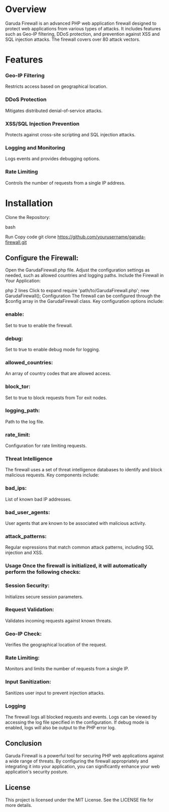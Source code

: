 <h1>Overview</h1>
Garuda Firewall is an advanced PHP web application firewall designed to protect web applications from various types of attacks. It includes features such as Geo-IP filtering, DDoS protection, and prevention against XSS and SQL injection attacks. The firewall covers over 80 attack vectors.

<h1>Features</h1>
<h3>Geo-IP Filtering</h3>Restricts access based on geographical location.
<h3>DDoS Protection</h3>Mitigates distributed denial-of-service attacks.
<h3>XSS/SQL Injection Prevention</h3> Protects against cross-site scripting and SQL injection attacks.
<h3>Logging and Monitoring</h3>Logs events and provides debugging options.
<h3>Rate Limiting</h3>Controls the number of requests from a single IP address.
<h1>Installation</h1>
Clone the Repository:

bash

Run
Copy code
git clone https://github.com/yourusername/garuda-firewall.git
<h2>Configure the Firewall:</h2>

Open the GarudaFirewall.php file.
Adjust the configuration settings as needed, such as allowed countries and logging paths.
Include the Firewall in Your Application:

php
2 lines
Click to expand
require 'path/to/GarudaFirewall.php';
new GarudaFirewall();
Configuration
The firewall can be configured through the $config array in the GarudaFirewall class. Key configuration options include:

<h3>enable:</h3> Set to true to enable the firewall.
<h3>debug:</h3> Set to true to enable debug mode for logging.
<h3>allowed_countries:</h3> An array of country codes that are allowed access.
<h3>block_tor:</h3> Set to true to block requests from Tor exit nodes.
<h3>logging_path:</h3> Path to the log file.
<h3>rate_limit:</h3> Configuration for rate limiting requests.
<h3>Threat Intelligence</h3>
The firewall uses a set of threat intelligence databases to identify and block malicious requests. Key components include:

<h3>bad_ips:</h3> List of known bad IP addresses.
<h3>bad_user_agents:</h3> User agents that are known to be associated with malicious activity.
<h3>attack_patterns:</h3> Regular expressions that match common attack patterns, including SQL injection and XSS.
<h3>Usage
Once the firewall is initialized, it will automatically perform the following checks:

<h3>Session Security:</h3> Initializes secure session parameters.
<h3>Request Validation:</h3> Validates incoming requests against known threats.
<h3>Geo-IP Check:</h3> Verifies the geographical location of the request.
<h3>Rate Limiting:</h3> Monitors and limits the number of requests from a single IP.
<h3>Input Sanitization: </h3>Sanitizes user input to prevent injection attacks.
<h3>Logging</h3>
The firewall logs all blocked requests and events. Logs can be viewed by accessing the log file specified in the configuration. If debug mode is enabled, logs will also be output to the PHP error log.

<h2>Conclusion</h2>
Garuda Firewall is a powerful tool for securing PHP web applications against a wide range of threats. By configuring the firewall appropriately and integrating it into your application, you can significantly enhance your web application's security posture.

<h2>License</h2>
This project is licensed under the MIT License. See the LICENSE file for more details.



